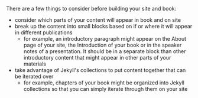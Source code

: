 There are a few things to consider before building your site and book:
- consider which parts of your content will appear in book and on site
- break up the content into small blocks based on if or where it will appear in different publications
  - for example, an introductory paragraph might appear on the About page of your site, the Introduction of your book or in the speaker notes of a presentation.  It should be in a separate block than other introductory content that might appear in other parts of your materials
- take advantage of Jekyll's collections to put content together that can be iterated over
  - for example, chapters of your book might be organized into Jekyll collections so that you can simply iterate through them on your site
